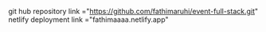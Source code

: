git hub repository link ="https://github.com/fathimaruhi/event-full-stack.git"
netlify deployment link ="fathimaaaa.netlify.app"
